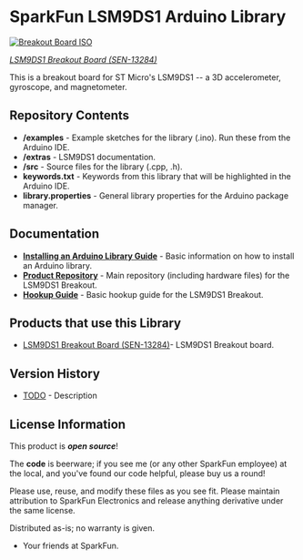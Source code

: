 SparkFun LSM9DS1 Arduino Library
======================

[![Breakout Board ISO]()](https://www.sparkfun.com/products/13284)

_[LSM9DS1 Breakout Board (SEN-13284)](https://www.sparkfun.com/products/13284)_

This is a breakout board for ST Micro's LSM9DS1 -- a 3D accelerometer, gyroscope, and magnetometer.

Repository Contents
-------------------
* **/examples** - Example sketches for the library (.ino). Run these from the Arduino IDE.
* **/extras** - LSM9DS1 documentation.
* **/src** - Source files for the library (.cpp, .h).
* **keywords.txt** - Keywords from this library that will be highlighted in the Arduino IDE.
* **library.properties** - General library properties for the Arduino package manager.

Documentation
--------------

* **[Installing an Arduino Library Guide](https://learn.sparkfun.com/tutorials/installing-an-arduino-library)** - Basic information on how to install an Arduino library.
* **[Product Repository](https://github.com/sparkfun/LSM9DS1_Breakout)** - Main repository (including hardware files) for the LSM9DS1 Breakout.
* **[Hookup Guide](https://learn.sparkfun.com/tutorials/LSM9DS1-hookup-guide)** - Basic hookup guide for the LSM9DS1 Breakout.

Products that use this Library
---------------------------------

* [LSM9DS1 Breakout Board (SEN-13284)](https://www.sparkfun.com/products/13284)- LSM9DS1 Breakout board.

Version History
---------------

* [TODO](TODO) - Description

License Information
-------------------

This product is _**open source**_!

The **code** is beerware; if you see me (or any other SparkFun employee) at the local, and you've found our code helpful, please buy us a round!

Please use, reuse, and modify these files as you see fit. Please maintain attribution to SparkFun Electronics and release anything derivative under the same license.

Distributed as-is; no warranty is given.

- Your friends at SparkFun.
